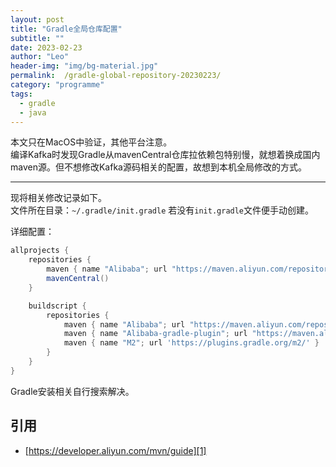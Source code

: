 ```yaml
---
layout: post
title: "Gradle全局仓库配置"
subtitle: ""
date: 2023-02-23
author: "Leo"
header-img: "img/bg-material.jpg"
permalink:  /gradle-global-repository-20230223/
category: "programme"
tags: 
  - gradle
  - java
---
```


本文只在MacOS中验证，其他平台注意。\
编译Kafka时发现Gradle从mavenCentral仓库拉依赖包特别慢，就想着换成国内maven源。但不想修改Kafka源码相关的配置，故想到本机全局修改的方式。

---

现将相关修改记录如下。\
文件所在目录：`~/.gradle/init.gradle`
若没有`init.gradle`文件便手动创建。

详细配置：
```gradle
allprojects {
    repositories {
        maven { name "Alibaba"; url "https://maven.aliyun.com/repository/public" }        
        mavenCentral()
    }

    buildscript {
        repositories {
            maven { name "Alibaba"; url "https://maven.aliyun.com/repository/public" }
            maven { name "Alibaba-gradle-plugin"; url "https://maven.aliyun.com/repository/gradle-plugin"}
            maven { name "M2"; url 'https://plugins.gradle.org/m2/' }
        }
    }
}

```

Gradle安装相关自行搜索解决。


## 引用
- [https://developer.aliyun.com/mvn/guide][1]


[1]: https://developer.aliyun.com/mvn/guide